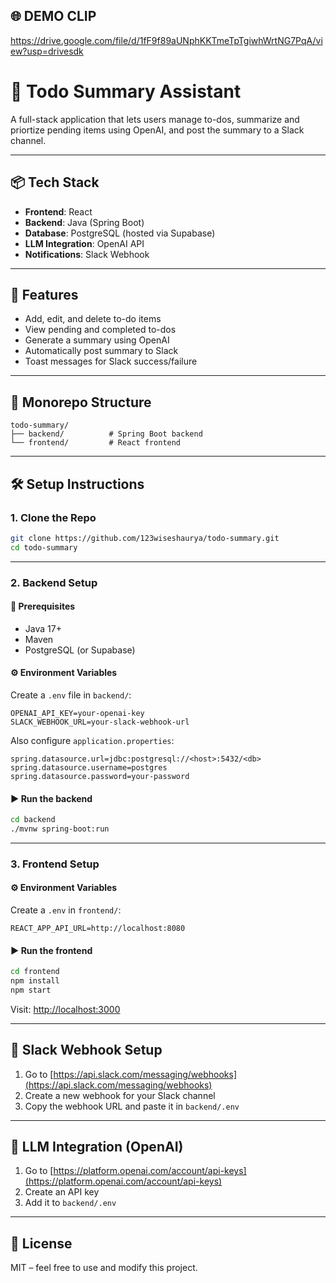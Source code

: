 ## 🌐 DEMO CLIP
https://drive.google.com/file/d/1fF9f89aUNphKKTmeTpTgiwhWrtNG7PqA/view?usp=drivesdk


# 📝 Todo Summary Assistant

A full-stack application that lets users manage to-dos, summarize and priortize  pending items using OpenAI, and post the summary to a Slack channel.

---

## 📦 Tech Stack

* **Frontend**: React
* **Backend**: Java (Spring Boot)
* **Database**: PostgreSQL (hosted via Supabase)
* **LLM Integration**: OpenAI API
* **Notifications**: Slack Webhook

---

## 🚀 Features

* Add, edit, and delete to-do items
* View pending and completed to-dos
* Generate a summary using OpenAI
* Automatically post summary to Slack
* Toast messages for Slack success/failure

---

## 📁 Monorepo Structure

```
todo-summary/
├── backend/          # Spring Boot backend
└── frontend/         # React frontend
```

---

## 🛠️ Setup Instructions

### 1. Clone the Repo

```bash
git clone https://github.com/123wiseshaurya/todo-summary.git
cd todo-summary
```

---

### 2. Backend Setup

#### 🔪 Prerequisites

* Java 17+
* Maven
* PostgreSQL (or Supabase)

#### ⚙️ Environment Variables

Create a `.env` file in `backend/`:

```env
OPENAI_API_KEY=your-openai-key
SLACK_WEBHOOK_URL=your-slack-webhook-url
```

Also configure `application.properties`:

```
spring.datasource.url=jdbc:postgresql://<host>:5432/<db>
spring.datasource.username=postgres
spring.datasource.password=your-password
```

#### ▶️ Run the backend

```bash
cd backend
./mvnw spring-boot:run
```

---

### 3. Frontend Setup

#### ⚙️ Environment Variables

Create a `.env` in `frontend/`:

```env
REACT_APP_API_URL=http://localhost:8080
```

#### ▶️ Run the frontend

```bash
cd frontend
npm install
npm start
```

Visit: [http://localhost:3000](http://localhost:3000)

---

## 🔗 Slack Webhook Setup

1. Go to [https://api.slack.com/messaging/webhooks](https://api.slack.com/messaging/webhooks)
2. Create a new webhook for your Slack channel
3. Copy the webhook URL and paste it in `backend/.env`

---

## 🧠 LLM Integration (OpenAI)

1. Go to [https://platform.openai.com/account/api-keys](https://platform.openai.com/account/api-keys)
2. Create an API key
3. Add it to `backend/.env`

---

## 📄 License

MIT – feel free to use and modify this project.

